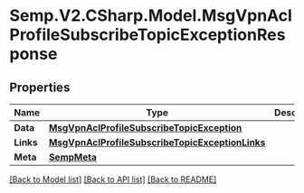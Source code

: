 # Semp.V2.CSharp.Model.MsgVpnAclProfileSubscribeTopicExceptionResponse
## Properties

Name | Type | Description | Notes
------------ | ------------- | ------------- | -------------
**Data** | [**MsgVpnAclProfileSubscribeTopicException**](MsgVpnAclProfileSubscribeTopicException.md) |  | [optional] 
**Links** | [**MsgVpnAclProfileSubscribeTopicExceptionLinks**](MsgVpnAclProfileSubscribeTopicExceptionLinks.md) |  | [optional] 
**Meta** | [**SempMeta**](SempMeta.md) |  | 

[[Back to Model list]](../README.md#documentation-for-models) [[Back to API list]](../README.md#documentation-for-api-endpoints) [[Back to README]](../README.md)

